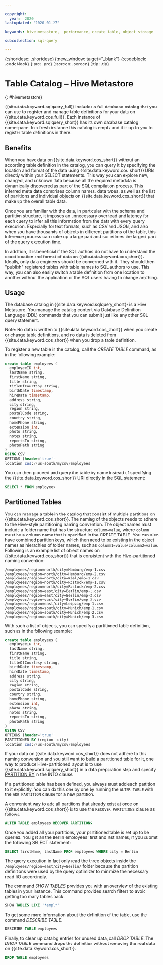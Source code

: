 ```yaml
---

copyright:
  year:  2020
lastupdated: "2020-01-27"

keywords: hive metastore,  performance, create table, object storage

subcollection: sql-query

---
```


{:shortdesc: .shortdesc}
{:new_window: target="_blank"}
{:codeblock: .codeblock}
{:pre: .pre}
{:screen: .screen}
{:tip: .tip}


# Table Catalog – Hive Metastore
{: #hivemetastore}

{{site.data.keyword.sqlquery_full}} includes a full database catalog that you can use to register and manage table definitions for your data on {{site.data.keyword.cos_full}}. 
Each instance of {{site.data.keyword.sqlquery_short}} has its own database catalog namespace. In a fresh instance this catalog is empty and it is up to you to register table definitions in there.

## Benefits

When you have data on {{site.data.keyword.cos_short}} without an according table definition in the catalog, you can query it by specifying the location and format of the data using {{site.data.keyword.cos_short}} URIs directly within your SELECT statements. This way you can explore new, changed, and unknown data because all the required metadata is dynamically discovered as part of the SQL compilation process. This inferred meta data comprises column names, data types, as well as the list of partitions and individual objects on {{site.data.keyword.cos_short}} that make up the overall table data.

Once you are familiar with the data, in particular with the schema and partition structure, it imposes an unnecessary overhead and latency for each query to infer all this information from the data with every query execution. Especially for text formats, such as CSV and JSON, and also when you have thousands of objects in different partitions of the table, this inference process can make up a large part and sometimes the largest part of the query execution time.

In addition, it is beneficial if the SQL authors do not have to understand the exact location and format of data on {{site.data.keyword.cos_short}}. Ideally, only data engineers should be concerned with it. They should then "publish" registered tables with table names to SQL authors to use. This way, you can also easily switch a table definition from one location to another without the application or the SQL users having to change anything.

## Usage

The database catalog in {{site.data.keyword.sqlquery_short}} is a Hive Metastore. You manage the catalog content via Database Definition Language (DDL) commands that you can submit just like any other SQL query statement.

Note: No data is written to {{site.data.keyword.cos_short}} when you create or change table definitions, and no data is deleted from {{site.data.keyword.cos_short}} when you drop a table definition.

To register a new table in the catalog, call the *CREATE TABLE* command, as in the following example:

```sql
create table employees (
  employeeID int,
  lastName string,
  firstName string,
  title string,
  titleOfCourtesy string,
  birthDate timestamp,
  hireDate timestamp,
  address string,
  city string,
  region string,
  postalCode string,
  country string,
  homePhone string,
  extension int,
  photo string,
  notes string,
  reportsTo string,
  photoPath string
)
USING CSV
OPTIONS (header='true')
location cos://us-south/mycsv/employees
```

You can then proceed and query the table by name instead of specifying the {{site.data.keyword.cos_short}} URI directly in the SQL statement:

```sql
SELECT * FROM employees
```

## Partitioned Tables

You can manage a table in the catalog that consist of multiple partitions on {{site.data.keyword.cos_short}}. The naming of the objects needs to adhere to the Hive-style partitioning naming convention. The object names must include a folder name that has the structure `columm=value`, where `column` must be a column name that is specified in the CREATE TABLE. You can also have combined partition keys, which then need to be existing in the object names as hierachies of folder names, such as `columm1=value/column2=value`. Following is an example list of object names on {{site.data.keyword.cos_short}} that is consistent with the Hive-partitioned naming convention:

```
/employees/region=north/city=Hamburg/emp-1.csv
/employees/region=north/city=Hamburg/emp-2.csv
/employees/region=north/city=Kiel/emp-1.csv
/employees/region=north/city=Rostock/emp-1.csv
/employees/region=north/city=Rostock/emp-2.csv
/employees/region=east/city=Berlin/emp-1.csv
/employees/region=east/city=Berlin/emp-2.csv
/employees/region=east/city=Berlin/emp-3.csv
/employees/region=east/city=Leipzig/emp-1.csv
/employees/region=south/city=Munich/emp-1.csv
/employees/region=south/city=Munich/emp-2.csv
/employees/region=south/city=Munich/emp-3.csv
```

With such a list of objects, you can specify a partitioned table definition, such as in the following example:

```sql
create table employees (
  employeeID int,
  lastName string,
  firstName string,
  title string,
  titleOfCourtesy string,
  birthDate timestamp,
  hireDate timestamp,
  address string,
  city string,
  region string,
  postalCode string,
  country string,
  homePhone string,
  extension int,
  photo string,
  notes string,
  reportsTo string,
  photoPath string
)
USING CSV
OPTIONS (header='true')
PARTITIONED BY (region, city)
location cos://us-south/mycsv/employees
```

If your data on {{site.data.keyword.cos_short}} does not adhere to this naming convention and you still want to build a partitioned table for it, one way to produce Hive-partitioned layout is to use {{site.data.keyword.sqlquery_short}} in a data preparation step and specify [PARTITION BY](https://cloud.ibm.com/docs/services/sql-query?topic=sql-query-sql-reference#partitionedClause) in the INTO clause.

If a partitioned table has been defined, you always must add each partition to it explicitly. You can do this one by one by running the
`ALTER TABLE` with the `ADD PARTITION` clause for a new partition.

A convenient way to add all partitions that already exist at once on {{site.data.keyword.cos_short}} is to use the `RECOVER PARTITIONS` clause as follows.

```sql
ALTER TABLE employees RECOVER PARTITIONS
```

Once you added all your partitions, your partitioned table is set up to be queried. You get all the Berlin employees' first and last names, if you submit the following SELECT statement:

```sql
SELECT firstName, lastName FROM employees WHERE city = Berlin
```

The query execution in fact only read the three objects inside the `/employees/region=east/city=Berlin/` folder 
because the partition definitions were used by the query optimizer to minimize the necessary read I/O accordingly.

The command *SHOW TABLES* provides you with an overview of the existing tables in your instance. 
This command provides search filters to avoid getting too many tables back.

```sql
SHOW TABLES LIKE '*empl*'
```

To get some more information about the definition of the table, use the command *DESCRIBE TABLE*. 

```sql
DESCRIBE TABLE employees
```

Finally, to clean up catalog entries for unused data, call *DROP TABLE*. 
The *DROP TABLE* command drops the definition without removing the real data on {{site.data.keyword.cos_short}}.

```sql
DROP TABLE employees
```
